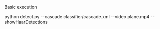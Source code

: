 Basic execution 

python detect.py --cascade classifier/cascade.xml --video plane.mp4 --showHaarDetections 
